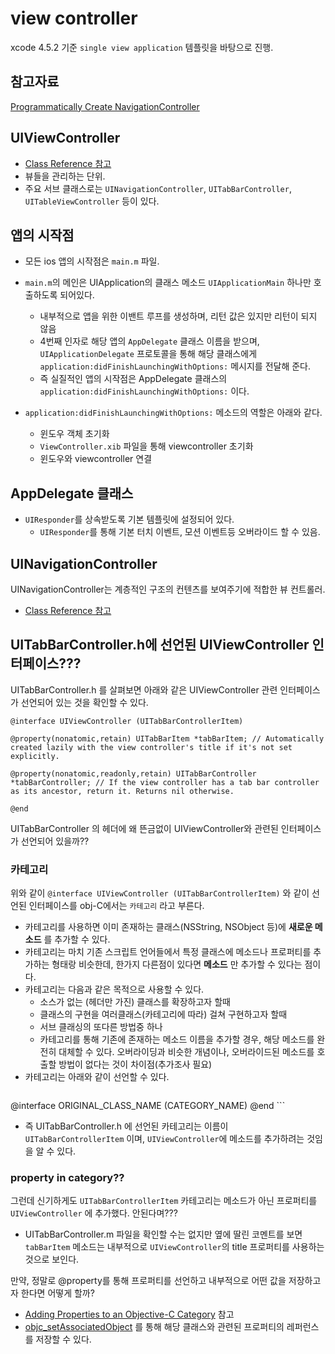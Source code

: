 # view controller

xcode 4.5.2 기준 `single view application` 템플릿을 바탕으로 진행.

## 참고자료

[Programmatically Create NavigationController](http://www.youtube.com/watch?v=pDNrFL1t9js)

## UIViewController

* [Class Reference 참고](https://developer.apple.com/library/ios/#documentation/UIKit/Reference/UIViewController_Class/Reference/Reference.html)
* 뷰들을 관리하는 단위.
* 주요 서브 클래스로는 `UINavigationController`, `UITabBarController`, `UITableViewController` 등이 있다.

## 앱의 시작점

* 모든 ios 앱의 시작점은 `main.m` 파일.
* `main.m`의 메인은 UIApplication의 클래스 메소드 `UIApplicationMain` 하나만 호출하도록 되어있다.
	* 내부적으로 앱을 위한 이밴트 루프를 생성하며, 리턴 값은 있지만 리턴이 되지 않음
	* 4번째 인자로 해당 앱의 `AppDelegate` 클래스 이름을 받으며, `UIApplicationDelegate` 프로토콜을 통해 해당 클래스에게` application:didFinishLaunchingWithOptions:` 메시지를 전달해 준다.
	* 즉 실질적인 앱의 시작점은 AppDelegate 클래스의 `application:didFinishLaunchingWithOptions:` 이다.

* `application:didFinishLaunchingWithOptions:` 메소드의 역할은 아래와 같다.
	* 윈도우 객체 초기화
	* `ViewController.xib` 파일을 통해 viewcontroller 초기화
	* 윈도우와 viewcontroller 연결

## AppDelegate 클래스

* `UIResponder`를 상속받도록 기본 템플릿에 설정되어 있다.
	* `UIResponder`를 통해 기본 터치 이벤트, 모션 이벤트등 오버라이드 할 수 있음.

## UINavigationController

UINavigationController는 계층적인 구조의 컨텐츠를 보여주기에 적합한 뷰 컨트롤러.

* [Class Reference 참고](https://developer.apple.com/library/ios/#documentation/UIKit/Reference/UINavigationController_Class/Reference/Reference.html)

## UITabBarController.h에 선언된 UIViewController 인터페이스???

UITabBarController.h 를 살펴보면 아래와 같은 UIViewController 관련 인터페이스가 선언되어 있는 것을 확인할 수 있다.

```
@interface UIViewController (UITabBarControllerItem)

@property(nonatomic,retain) UITabBarItem *tabBarItem; // Automatically created lazily with the view controller's title if it's not set explicitly.

@property(nonatomic,readonly,retain) UITabBarController *tabBarController; // If the view controller has a tab bar controller as its ancestor, return it. Returns nil otherwise.

@end
```

UITabBarController 의 헤더에 왜 뜬금없이 UIViewController와 관련된 인터페이스가 선언되어 있을까??

### 카테고리

위와 같이 `@interface UIViewController (UITabBarControllerItem)` 와 같이 선언된 인터페이스를 obj-C에서는 `카테고리` 라고 부른다.

* 카테고리를 사용하면 이미 존재하는 클래스(NSString, NSObject 등)에 **새로운 메소드** 를 추가할 수 있다.
* 카테고리는 마치 기존 스크립트 언어들에서 특정 클래스에 메소드나 프로퍼티를 추가하는 형태랑 비슷한데, 한가지 다른점이 있다면 **메소드** 만 추가할 수 있다는 점이다.
* 카테고리는 다음과 같은 목적으로 사용할 수 있다.
	* 소스가 없는 (헤더만 가진) 클래스를 확장하고자 할때
	* 클래스의 구현을 여러클래스(카테고리에 따라) 걸쳐 구현하고자 할때
	* 서브 클래싱의 또다른 방법중 하나
	* 카테고리를 통해 기존에 존재하는 메소드 이름을 추가할 경우, 해당 메소드를 완전히 대체할 수 있다. 오버라이딩과 비슷한 개념이나, 오버라이드된 메소드를 호출할 방법이 없다는 것이 차이점(추가조사 필요)
* 카테고리는 아래와 같이 선언할 수 있다.
	```
@interface ORIGINAL_CLASS_NAME (CATEGORY_NAME)
@end
	```
* 즉 UITabBarController.h 에 선언된 카테고리는 이름이 `UITabBarControllerItem` 이며, `UIViewController`에 메소드를 추가하려는 것임을 알 수 있다.

### property in category??

그런데 신기하게도 `UITabBarControllerItem` 카테고리는 메소드가 아닌 프로퍼티를 `UIViewController` 에 추가했다. 안된다며???

* UITabBarController.m 파일을 확인할 수는 없지만 옆에 딸린 코멘트를 보면 `tabBarItem` 메소드는 내부적으로 `UIViewController`의 title 프로퍼티를 사용하는 것으로 보인다.

만약, 정말로 @property를 통해 프로퍼티를 선언하고 내부적으로 어떤 값을 저장하고자 한다면 어떻게 할까?

* [Adding Properties to an Objective-C Category](http://www.davidhamrick.com/2012/02/12/Adding-Properties-to-an-Objective-C-Category.html) 참고
* [objc_setAssociatedObject](https://developer.apple.com/library/ios/#documentation/Cocoa/Reference/ObjCRuntimeRef/Reference/reference.html) 를 통해 해당 클래스와 관련된 프로퍼티의 레퍼런스를 저장할 수 있다.


